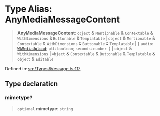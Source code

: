 # Type Alias: AnyMediaMessageContent

> **AnyMediaMessageContent**: `object` & `Mentionable` & `Contextable` & `WithDimensions` & `Buttonable` & `Templatable` \| `object` & `Mentionable` & `Contextable` & `WithDimensions` & `Buttonable` & `Templatable` \| \{ `audio`: [`WAMediaUpload`](WAMediaUpload.md); `ptt`: `boolean`; `seconds`: `number`; \} \| `object` & `WithDimensions` \| `object` & `Contextable` & `Buttonable` & `Templatable` & `object` & `Editable`

Defined in: [src/Types/Message.ts:113](https://github.com/Fokusdotid/Baileys/blob/e5a24e138f3b69cf124e0406999e537d5c9a6c18/src/Types/Message.ts#L113)

## Type declaration

### mimetype?

> `optional` **mimetype**: `string`
